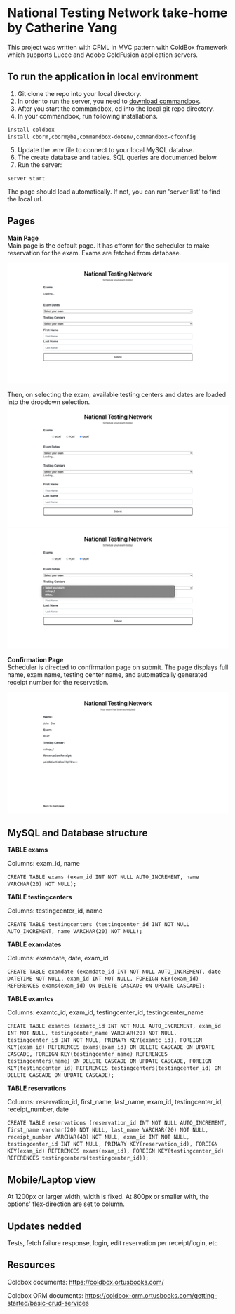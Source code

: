 # National Testing Network take-home by Catherine Yang

This project was written with CFML in MVC pattern with ColdBox framework which supports Lucee and Adobe ColdFusion application servers.

## To run the application in local environment

1. Git clone the repo into your local directory.
2. In order to run the server, you need to [download commandbox](https://www.ortussolutions.com/products/commandbox#download).
3. After you start the commandbox, cd into the local git repo directory. 
4. In your commandbox, run following installations.
<pre><code>install coldbox
install cborm,cborm@be,commandbox-dotenv,commandbox-cfconfig
</code></pre>
5. Update the .env file to connect to your local MySQL databse. 
6. The create database and tables. SQL queries are documented below. 
7. Run the server:
<pre><code>server start</code></pre>
The page should load automatically. If not, you can run 'server list' to find the local url. 

## Pages

<strong>Main Page</strong><br/>
Main page is the default page. It has cfform for the scheduler to make reservation for the exam.
Exams are fetched from database.

![Image of loading exams, main index page](/loadingExams.png)
<br/>

Then, on selecting the exam, available testing centers and dates are loaded into the dropdown selection. 
![Image of loading testing center and date options, main index page](/loadingTcsAndDates.png)
![Image of loaded testing centers and dates, main index page](/loadedTcsAndDates.png)


<strong>Confirmation Page</strong><br/>
Scheduler is directed to confirmation page on submit. The page displays full name, exam name, testing center name, and automatically generated receipt number for the reservation. 

![Image of main confirmation page](/ConfirmationPage.png)

## MySQL and Database structure

<strong>TABLE exams</strong>

Columns: exam_id, name
<pre><code>CREATE TABLE exams (exam_id INT NOT NULL AUTO_INCREMENT, name VARCHAR(20) NOT NULL);</code></pre>

<strong>TABLE testingcenters</strong>

Columns: testingcenter_id, name
<pre><code>CREATE TABLE testingcenters (testingcenter_id INT NOT NULL AUTO_INCREMENT, name VARCHAR(20) NOT NULL);</code></pre>

<strong>TABLE examdates </strong>

Columns: examdate, date, exam_id
<pre><code>CREATE TABLE examdate (examdate_id INT NOT NULL AUTO_INCREMENT, date DATETIME NOT NULL, exam_id INT NOT NULL, FOREIGN KEY(exam_id) REFERENCES exams(exam_id) ON DELETE CASCADE ON UPDATE CASCADE);</code></pre>

<strong> TABLE examtcs </strong>

Columns: examtc_id, exam_id, testingcenter_id, testingcenter_name
<pre><code>CREATE TABLE examtcs (examtc_id INT NOT NULL AUTO_INCREMENT, exam_id INT NOT NULL, testingcenter_name VARCHAR(20) NOT NULL, testingcenter_id INT NOT NULL, PRIMARY KEY(examtc_id), FOREIGN KEY(exam_id) REFERENCES exams(exam_id) ON DELETE CASCADE ON UPDATE CASCADE, FOREIGN KEY(testingcenter_name) REFERENCES testingcenters(name) ON DELETE CASCADE ON UPDATE CASCADE, FOREIGN KEY(testingcenter_id) REFERENCES testingcenters(testingcenter_id) ON DELETE CASCADE ON UPDATE CASCADE);</code></pre>

<strong>TABLE reservations</strong>

Columns: reservation_id, first_name, last_name, exam_id, testingcenter_id, receipt_number, date
<pre><code>CREATE TABLE reservations (reservation_id INT NOT NULL AUTO_INCREMENT, first_name varchar(20) NOT NULL, last_name VARCHAR(20) NOT NULL, receipt_number VARCHAR(40) NOT NULL, exam_id INT NOT NULL, testingcenter_id INT NOT NULL, PRIMARY KEY(reservation_id), FOREIGN KEY(exam_id) REFERENCES exams(exam_id), FOREIGN KEY(testingcenter_id) REFERENCES testingcenters(testingcenter_id));</code></pre>

## Mobile/Laptop view
At 1200px or larger width, width is fixed. 
At 800px or smaller with, the options' flex-direction are set to column.

## Updates nedded 

Tests, fetch failure response, login, edit reservation per receipt/login, etc

## Resources
Coldbox documents: https://coldbox.ortusbooks.com/

Coldbox ORM documents: https://coldbox-orm.ortusbooks.com/getting-started/basic-crud-services